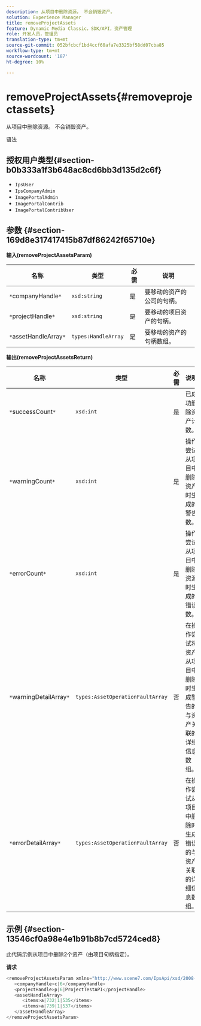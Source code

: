 ```yaml
---
description: 从项目中删除资源。 不会销毁资产。
solution: Experience Manager
title: removeProjectAssets
feature: Dynamic Media Classic，SDK/API，资产管理
role: 开发人员，管理员
translation-type: tm+mt
source-git-commit: 052bfcbcf1bd4ccf60afa7e3325bf58dd07cba85
workflow-type: tm+mt
source-wordcount: '187'
ht-degree: 10%

---
```



# removeProjectAssets{#removeprojectassets}

从项目中删除资源。 不会销毁资产。

语法

## 授权用户类型{#section-b0b333a1f3b648ac8cd6bb3d135d2c6f}

* `IpsUser`
* `IpsCompanyAdmin`
* `ImagePortalAdmin`
* `ImagePortalContrib`
* `ImagePortalContribUser`

## 参数 {#section-169d8e317417415b87df86242f65710e}

**输入(removeProjectAssetsParam)**

| 名称 | 类型 | 必需 | 说明 |
|---|---|---|---|
| `*`companyHandle`*` | `xsd:string` | 是 | 要移动的资产的公司的句柄。 |
| `*`projectHandle`*` | `xsd:string` | 是 | 要移动的项目资产的句柄。 |
| `*`assetHandleArray`*` | `types:HandleArray` | 是 | 要移动的资产的句柄数组。 |

**输出(removeProjectAssetsReturn)**

| 名称 | 类型 | 必需 | 说明 |
|---|---|---|---|
| `*`successCount`*` | `xsd:int` | 是 | 已成功删除资产计数。 |
| `*`warningCount`*` | `xsd:int` | 是 | 操作尝试从项目中删除资产时生成的警告数。 |
| `*`errorCount`*` | `xsd:int` | 是 | 操作尝试从项目中删除资源时生成的错误数。 |
| `*`warningDetailArray`*` | `types:AssetOperationFaultArray` | 否 | 在操作尝试将资产从项目中删除时生成警告的与资产关联的详细信息数组。 |
| `*`errorDetailArray`*` | `types:AssetOperationFaultArray` | 否 | 在操作尝试从项目中删除时生成错误的与资产关联的详细信息数组。 |

## 示例 {#section-13546cf0a98e4e1b91b8b7cd5724ced8}

此代码示例从项目中删除2个资产（由项目句柄指定）。

**请求**

```java
<removeProjectAssetsParam xmlns="http://www.scene7.com/IpsApi/xsd/2008-01-15">
   <companyHandle>c|6</companyHandle>
   <projectHandle>p|6|ProjectTestAPI</projectHandle>
   <assetHandleArray>
      <items>a|732|1|535</items>
      <items>a|739|1|537</items>
   </assetHandleArray>
</removeProjectAssetsParam>
```


